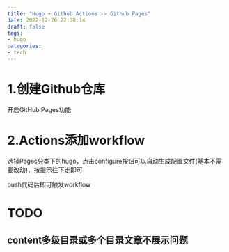 ```yaml
---
title: "Hugo + Github Actions -> Github Pages"
date: 2022-12-26 22:38:14
draft: false
tags:
- hugo
categories:
- tech
---
```


# 1.创建Github仓库
开启GitHub Pages功能

# 2.Actions添加workflow
选择Pages分类下的hugo，点击configure按钮可以自动生成配置文件(基本不需要改动)，按提示往下走即可

push代码后即可触发workflow

# TODO

## content多级目录或多个目录文章不展示问题